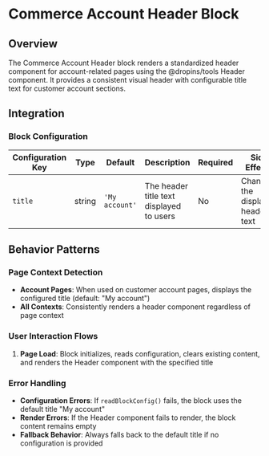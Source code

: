 # Commerce Account Header Block

## Overview

The Commerce Account Header block renders a standardized header component for account-related pages using the @dropins/tools Header component. It provides a consistent visual header with configurable title text for customer account sections.

## Integration

### Block Configuration

| Configuration Key | Type | Default | Description | Required | Side Effects |
|-------------------|------|---------|-------------|----------|--------------|
| `title` | string | `'My account'` | The header title text displayed to users | No | Changes the displayed header text |

<!-- ### URL Parameters

No URL parameters affect this block's behavior.

### Local Storage

No localStorage keys are used by this block.

### Events

#### Event Listeners

No event listeners are implemented in this block.

#### Event Emitters

No events are emitted by this block. -->

## Behavior Patterns

### Page Context Detection

- **Account Pages**: When used on customer account pages, displays the configured title (default: "My account")
- **All Contexts**: Consistently renders a header component regardless of page context

### User Interaction Flows

1. **Page Load**: Block initializes, reads configuration, clears existing content, and renders the Header component with the specified title

### Error Handling

- **Configuration Errors**: If `readBlockConfig()` fails, the block uses the default title "My account"
- **Render Errors**: If the Header component fails to render, the block content remains empty
- **Fallback Behavior**: Always falls back to the default title if no configuration is provided
